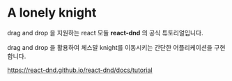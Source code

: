 # A lonely knight

drag and drop 을 지원하는 react 모듈 **react-dnd** 의 공식 튜토리얼입니다.

drag and drop 을 활용하여 체스말 knight를 이동시키는 간단한 어플리케이션을 구현합니다.

https://react-dnd.github.io/react-dnd/docs/tutorial
